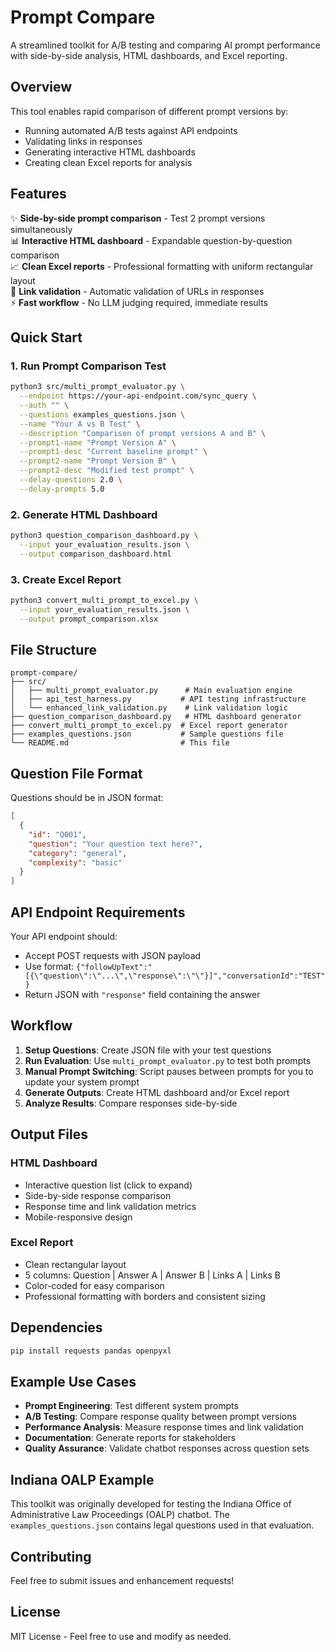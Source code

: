 # Prompt Compare

A streamlined toolkit for A/B testing and comparing AI prompt performance with side-by-side analysis, HTML dashboards, and Excel reporting.

## Overview

This tool enables rapid comparison of different prompt versions by:
- Running automated A/B tests against API endpoints
- Validating links in responses 
- Generating interactive HTML dashboards
- Creating clean Excel reports for analysis

## Features

✨ **Side-by-side prompt comparison** - Test 2 prompt versions simultaneously  
📊 **Interactive HTML dashboard** - Expandable question-by-question comparison  
📈 **Clean Excel reports** - Professional formatting with uniform rectangular layout  
🔗 **Link validation** - Automatic validation of URLs in responses  
⚡ **Fast workflow** - No LLM judging required, immediate results  

## Quick Start

### 1. Run Prompt Comparison Test

```bash
python3 src/multi_prompt_evaluator.py \
  --endpoint https://your-api-endpoint.com/sync_query \
  --auth "" \
  --questions examples_questions.json \
  --name "Your A vs B Test" \
  --description "Comparison of prompt versions A and B" \
  --prompt1-name "Prompt Version A" \
  --prompt1-desc "Current baseline prompt" \
  --prompt2-name "Prompt Version B" \
  --prompt2-desc "Modified test prompt" \
  --delay-questions 2.0 \
  --delay-prompts 5.0
```

### 2. Generate HTML Dashboard

```bash
python3 question_comparison_dashboard.py \
  --input your_evaluation_results.json \
  --output comparison_dashboard.html
```

### 3. Create Excel Report

```bash
python3 convert_multi_prompt_to_excel.py \
  --input your_evaluation_results.json \
  --output prompt_comparison.xlsx
```

## File Structure

```
prompt-compare/
├── src/
│   ├── multi_prompt_evaluator.py      # Main evaluation engine
│   ├── api_test_harness.py           # API testing infrastructure  
│   └── enhanced_link_validation.py    # Link validation logic
├── question_comparison_dashboard.py   # HTML dashboard generator
├── convert_multi_prompt_to_excel.py  # Excel report generator
├── examples_questions.json           # Sample questions file
└── README.md                         # This file
```

## Question File Format

Questions should be in JSON format:

```json
[
  {
    "id": "Q001",
    "question": "Your question text here?",
    "category": "general",
    "complexity": "basic"
  }
]
```

## API Endpoint Requirements

Your API endpoint should:
- Accept POST requests with JSON payload
- Use format: `{"followUpText":"[{\"question\":\"...\",\"response\":\"\"}]","conversationId":"TEST"}`
- Return JSON with `"response"` field containing the answer

## Workflow

1. **Setup Questions**: Create JSON file with your test questions
2. **Run Evaluation**: Use `multi_prompt_evaluator.py` to test both prompts
3. **Manual Prompt Switching**: Script pauses between prompts for you to update your system prompt
4. **Generate Outputs**: Create HTML dashboard and/or Excel report
5. **Analyze Results**: Compare responses side-by-side

## Output Files

### HTML Dashboard
- Interactive question list (click to expand)
- Side-by-side response comparison
- Response time and link validation metrics
- Mobile-responsive design

### Excel Report
- Clean rectangular layout
- 5 columns: Question | Answer A | Answer B | Links A | Links B
- Color-coded for easy comparison
- Professional formatting with borders and consistent sizing

## Dependencies

```bash
pip install requests pandas openpyxl
```

## Example Use Cases

- **Prompt Engineering**: Test different system prompts
- **A/B Testing**: Compare response quality between prompt versions  
- **Performance Analysis**: Measure response times and link validation
- **Documentation**: Generate reports for stakeholders
- **Quality Assurance**: Validate chatbot responses across question sets

## Indiana OALP Example

This toolkit was originally developed for testing the Indiana Office of Administrative Law Proceedings (OALP) chatbot. The `examples_questions.json` contains legal questions used in that evaluation.

## Contributing

Feel free to submit issues and enhancement requests!

## License

MIT License - Feel free to use and modify as needed.